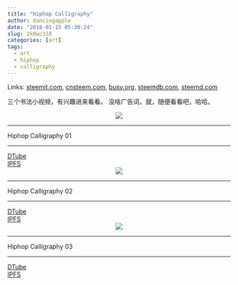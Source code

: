 ```yaml
---
title: "Hiphop Calligraphy"
author: dancingapple
date: "2018-01-15 05:30:24"
slug: 2k0wc318
categories: [art]
tags: 
  - art
  - hiphop
  - calligraphy
---
```


Links: [steemit.com](https://steemit.com/art/@dancingapple/2k0wc318), [cnsteem.com](https://cnsteem.com/art/@dancingapple/2k0wc318), [busy.org](https://busy.org/art/@dancingapple/2k0wc318), [steemdb.com](https://steemdb.com/art/@dancingapple/2k0wc318), [steemd.com](https://steemd.com/art/@dancingapple/2k0wc318)

三个书法小视频，有兴趣进来看看。
没啥广告词，就，随便看看吧，哈哈。





<center><a href='https://d.tube/#!/v/dancingapple/2k0wc318'><img src='https://snap1.d.tube/ipfs/QmWA5DJLScXXeEfB85NL4hdNqY3e9ogjjqQeS1MgpFsB5r'></a></center><hr>

Hiphop Calligraphy 01

<hr><a href='https://d.tube/#!/v/dancingapple/2k0wc318'> <U+25B6><U+FE0F> DTube</a><br /><a href='https://ipfs.io/ipfs/QmQE7btQ9mGfytKoGYWTqe2VyVGQQtRsAKi3YKm169eYqg'> <U+25B6><U+FE0F> IPFS</a>


<center><a href='https://d.tube/#!/v/dancingapple/qb0jho7i'><img src='https://snap1.d.tube/ipfs/QmU4N51zx6ngsvNd4YCzXoFBanxPPoLxDJmUVe4vfgZtDo'></a></center><hr>

Hiphop Calligraphy 02

<hr><a href='https://d.tube/#!/v/dancingapple/qb0jho7i'> <U+25B6><U+FE0F> DTube</a><br /><a href='https://ipfs.io/ipfs/QmNTkEdpFqskQBTNQedKE5Kxne5KtwH42Po8rZ3NiCgUMe'> <U+25B6><U+FE0F> IPFS</a>



<center><a href='https://d.tube/#!/v/dancingapple/o47ai3d8'><img src='https://snap1.d.tube/ipfs/QmPofvzgLCMAQmLyadbqUpMx38yVHTvJ98dhyVwQAw8acX'></a></center><hr>

Hiphop Calligraphy 03

<hr><a href='https://d.tube/#!/v/dancingapple/o47ai3d8'> <U+25B6><U+FE0F> DTube</a><br /><a href='https://ipfs.io/ipfs/QmebG21RZmkmYn4diMUDxAa9QdLLk7jAq9mHieAXccYcP2'> <U+25B6><U+FE0F> IPFS</a>
